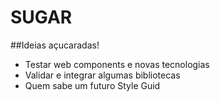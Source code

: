 SUGAR
=====

##Ideias açucaradas!

 - Testar web components e novas tecnologias
 - Validar e integrar algumas bibliotecas
 - Quem sabe um futuro Style Guid
